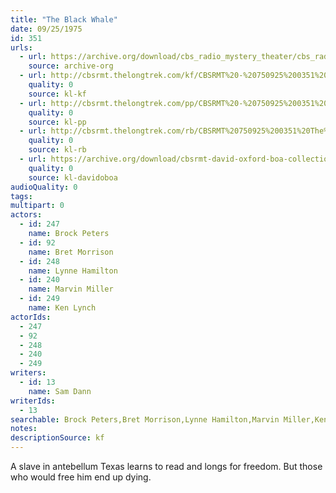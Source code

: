 ```yaml
---
title: "The Black Whale"
date: 09/25/1975
id: 351
urls: 
  - url: https://archive.org/download/cbs_radio_mystery_theater/cbs_radio_mystery_theater-0351-0400.zip/cbs_radio_mystery_theater-0351-0400%2Fcbsrmt_0351_the_black_whale.mp3
    source: archive-org
  - url: http://cbsrmt.thelongtrek.com/kf/CBSRMT%20-%20750925%200351%20The%20Black%20Whale_kf.mp3
    quality: 0
    source: kl-kf
  - url: http://cbsrmt.thelongtrek.com/pp/CBSRMT%20-%20750925%200351%20The%20Black%20Whale_pp.mp3
    quality: 0
    source: kl-pp
  - url: http://cbsrmt.thelongtrek.com/rb/CBSRMT%20750925%200351%20The%20Black%20Whale_wuwm%20recorded%207_7_76.mp3
    quality: 0
    source: kl-rb
  - url: https://archive.org/download/cbsrmt-david-oxford-boa-collection/CBSRMT-750925-0351-The-Black-Whale-(64-44)_kf-{BoA}.mp3
    quality: 0
    source: kl-davidoboa
audioQuality: 0
tags: 
multipart: 0
actors:  
  - id: 247
    name: Brock Peters  
  - id: 92
    name: Bret Morrison  
  - id: 248
    name: Lynne Hamilton  
  - id: 240
    name: Marvin Miller  
  - id: 249
    name: Ken Lynch
actorIds:  
  - 247  
  - 92  
  - 248  
  - 240  
  - 249
writers:  
  - id: 13
    name: Sam Dann
writerIds:  
  - 13
searchable: Brock Peters,Bret Morrison,Lynne Hamilton,Marvin Miller,Ken Lynch Sam Dann
notes: 
descriptionSource: kf
---
```

A slave in antebellum Texas learns to read and longs for freedom. But those who would free him end up dying.